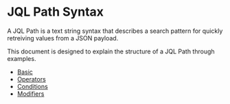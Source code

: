 # JQL Path Syntax

A JQL Path is a text string syntax that describes a search pattern for quickly retreiving values from a JSON payload.

This document is designed to explain the structure of a JQL Path through examples.

- [Basic](#basic)
- [Operators](#operators)
- [Conditions](#conditions)
- [Modifiers](#modifiers)
